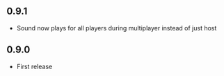 ## 0.9.1

- Sound now plays for all players during multiplayer instead of just host

## 0.9.0

- First release